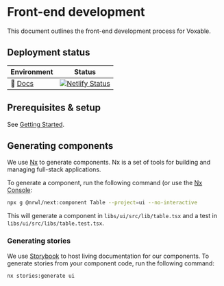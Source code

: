 # Front-end development

This document outlines the front-end development process for Voxable.

## Deployment status

| Environment                           | Status                                                                                                                                                                  |
| ------------------------------------- | ----------------------------------------------------------------------------------------------------------------------------------------------------------------------- |
| 📖 [Docs](https://docs.chaosre.actor) | [![Netlify Status](https://api.netlify.com/api/v1/badges/df7bb056-a5d4-4669-925d-7664e57887f9/deploy-status)](https://app.netlify.com/sites/chaos-reactor-docs/deploys) |

## Prerequisites & setup

See [Getting Started](/docs/devs/).

## Generating components

We use [Nx](https://nx.dev/) to generate components. Nx is a set of tools for building and managing full-stack applications.

To generate a component, run the following command (or use the [Nx Console](https://nx.dev/latest/react/getting-started/nx-console):

```bash
npx g @nrwl/next:component Table --project=ui --no-interactive
```

This will generate a component in `libs/ui/src/lib/table.tsx` and a test in `libs/ui/src/libs/table.test.tsx`.

### Generating stories

We use [Storybook](https://storybook.js.org/) to host living documentation for our components. To generate stories from your component code, run the following command:

```bash
nx stories:generate ui
```

